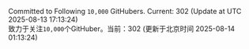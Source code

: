 Committed to Following `10,000` GitHubers. Current: <!-- FOLLOWING_COUNT -->302<!-- FOLLOWING_COUNT --> (Update at UTC <!-- LAST_UPDATED -->2025-08-13 17:13:24<!-- LAST_UPDATED -->)<br>
致力于关注`10,000`个GitHuber。当前：<!-- FOLLOWING_COUNT -->302<!-- FOLLOWING_COUNT --> (更新于北京时间 <!-- LAST_UPDATED_CST -->2025-08-14 01:13:24<!-- LAST_UPDATED_CST -->)
